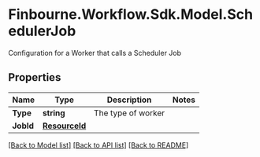 # Finbourne.Workflow.Sdk.Model.SchedulerJob
Configuration for a Worker that calls a Scheduler Job

## Properties

Name | Type | Description | Notes
------------ | ------------- | ------------- | -------------
**Type** | **string** | The type of worker | 
**JobId** | [**ResourceId**](ResourceId.md) |  | 

[[Back to Model list]](../README.md#documentation-for-models) [[Back to API list]](../README.md#documentation-for-api-endpoints) [[Back to README]](../README.md)

